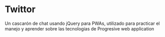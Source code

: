 # Twittor

Un cascarón de chat usando jQuery para PWAs, utilizado para practicar el manejo y aprender sobre las tecnologias de Progresive web application
